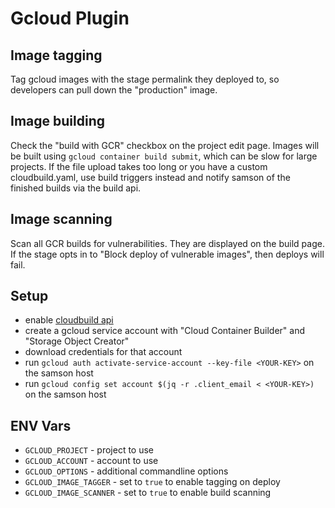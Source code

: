 # Gcloud Plugin

## Image tagging

Tag gcloud images with the stage permalink they deployed to, so developers can pull down the "production" image.

## Image building

Check the "build with GCR" checkbox on the project edit page.
Images will be built using `gcloud container build submit`, which can be slow for large projects.
If the file upload takes too long or you have a custom cloudbuild.yaml, use build triggers instead and
notify samson of the finished builds via the build api.

## Image scanning

Scan all GCR builds for vulnerabilities. They are displayed on the build page.
If the stage opts in to "Block deploy of vulnerable images", then deploys will fail.

## Setup

 - enable [cloudbuild api](https://console.cloud.google.com/apis/api/cloudbuild.googleapis.com/overview)
 - create a gcloud service account with "Cloud Container Builder" and "Storage Object Creator"
 - download credentials for that account
 - run `gcloud auth activate-service-account --key-file <YOUR-KEY>` on the samson host
 - run `gcloud config set account $(jq -r .client_email < <YOUR-KEY>)` on the samson host

## ENV Vars

  - `GCLOUD_PROJECT` - project to use
  - `GCLOUD_ACCOUNT` - account to use
  - `GCLOUD_OPTIONS` - additional commandline options
  - `GCLOUD_IMAGE_TAGGER` - set to `true` to enable tagging on deploy
  - `GCLOUD_IMAGE_SCANNER` - set to `true` to enable build scanning 
